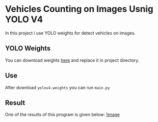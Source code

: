 # Vehicles Counting on Images Usnig YOLO V4
In this project i use YOLO weights for detect vehicles on images.

## YOLO Weights
You can download weights [here](https://www.google.com/url?sa=t&rct=j&q=&esrc=s&source=web&cd=&cad=rja&uact=8&ved=2ahUKEwizm7DH0PeAAxUVSfEDHXXmDlYQFnoECBIQAQ&url=https%3A%2F%2Fgithub.com%2FAlexeyAB%2Fdarknet%2Freleases%2Fdownload%2Fdarknet_yolo_v3_optimal%2Fyolov4.weights&usg=AOvVaw30if4joxtTaS8DAh12vYQ4&opi=89978449) and replace it in project directory.

## Use
After download <code>yolov4.weights</code> you can run <code>main.py</code>

## Result
One of the results of this program is given below:
[!image](Result/1.png)
